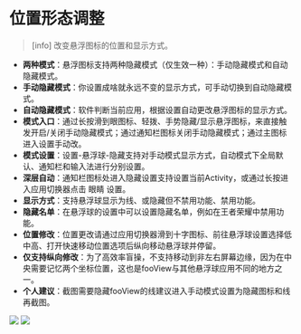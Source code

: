 # 位置形态调整

> \[info\] 改变悬浮图标的位置和显示方式。

* **两种模式**：悬浮图标支持两种隐藏模式（仅生效一种）：手动隐藏模式和自动隐藏模式。
* **手动隐藏模式**：你设置成啥就永远不变的显示方式，可手动切换到自动隐藏模式。
* **自动隐藏模式**：软件判断当前应用，根据设置自动更改悬浮图标的显示方式。
* **模式入口**：通过长按滑到眼图标、轻拨、手势隐藏/显示悬浮图标，来直接触发开启/关闭手动隐藏模式；通过通知栏图标关闭手动隐藏模式；通过主图标进入设置手动改。
* **模式设置**：设置-悬浮球-隐藏支持对手动模式显示方式，自动模式下全局默认、通知栏和输入法进行分别设置。
* **深层自动**：通知栏图标处进入隐藏设置支持设置当前Activity，或通过长按进入应用切换器点击 眼睛 设置。
* **显示方式**：支持悬浮球显示为线、或隐藏但不禁用功能、禁用功能。
* **隐藏名单**：在悬浮球的设置中可以设置隐藏名单，例如在王者荣耀中禁用功能。
* **位置修改**：位置更改请通过应用切换器滑到十字图标、前往悬浮球设置选择低中高、打开快速移动位置选项后纵向移动悬浮球并停留。
* **仅支持纵向修改**：为了高效率盲操，不支持移动到非左右屏幕边缘，因为在中央需要记忆两个坐标位置，这也是fooView与其他悬浮球应用不同的地方之一。 
* **个人建议**：截图需要隐藏fooView的线建议进入手动模式设置为隐藏图标和线再截图。

![](http://ww1.sinaimg.cn/large/6b1dd0a7ly1fzr9pdcc35j20u01hcgvt.jpg) ![](http://ww1.sinaimg.cn/large/6b1dd0a7ly1fzr9pddlu6j20u01hctjh.jpg)

